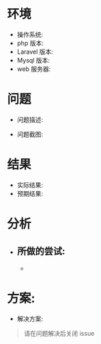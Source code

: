 # 环境
- 操作系统:
- php 版本:
- Laravel 版本:
- Mysql 版本:
- web 服务器:

# 问题
- 问题描述:

- 问题截图:

# 结果
- 实际结果:
- 预期结果:

# 分析
- 所做的尝试:
    -
    -

# 方案:
- 解决方案:

> 请在问题解决后关闭 issue
